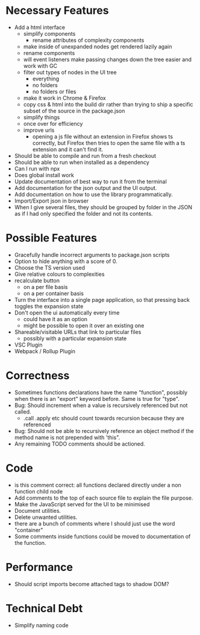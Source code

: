 # Necessary Features

* Add a html interface
    * simplify components
        * rename attributes of complexity components
    * make inside of unexpanded nodes get rendered lazily again
    * rename components
    * will event listeners make passing changes down the tree easier and work with GC
    * filter out types of nodes in the UI tree
        * everything
        * no folders
        * no folders or files
    * make it work in Chrome & Firefox
    * copy css & html into the build dir rather than trying to ship a specific subset of the source in the package.json
    * simplify things
    * once over for efficiency
    * improve urls
        * opening a js file without an extension in Firefox shows ts correctly, but Firefox then tries to open the same file with a ts extension and it can't find it.
* Should be able to compile and run from a fresh checkout
* Should be able to run when installed as a dependency
* Can I run with npx
* Does global install work
* Update documentation of best way to run it from the terminal
* Add documentation for the json output and the UI output.
* Add documentation on how to use the library programmatically.
* Import/Export json in browser
* When I give several files, they should be grouped by folder in the JSON as if I had only specified the folder and not its contents.

# Possible Features

* Gracefully handle incorrect arguments to package.json scripts
* Option to hide anything with a score of 0.
* Choose the TS version used
* Give relative colours to complexities
* recalculate button
    * on a per file basis
    * on a per container basis
* Turn the interface into a single page application, so that pressing back toggles the expansion state
* Don't open the ui automatically every time
    * could have it as an option
    * might be possible to open it over an existing one
* Shareable/visitable URLs that link to particular files
    * possibly with a particular expansion state
* VSC Plugin
* Webpack / Rollup Plugin

# Correctness

* Sometimes functions declarations have the name "function", possibly when there is an "export" keyword before. Same is true for "type".
* Bug: Should increment when a value is recursively referenced but not called.
    * .call .apply etc should count towards recursion because they are referenced
* Bug: Should not be able to recursively reference an object method if the method name is not prepended with 'this".
* Any remaining TODO comments should be actioned.

# Code

* is this comment correct: all functions declared directly under a non function child node
* Add comments to the top of each source file to explain the file purpose.
* Make the JavaScript served for the UI to be minimised
* Document utilities.
* Delete unwanted utilities.
* there are a bunch of comments where I should just use the word "container"
* Some comments inside functions could be moved to documentation of the function.

# Performance

* Should script imports become attached tags to shadow DOM?

# Technical Debt

* Simplify naming code
